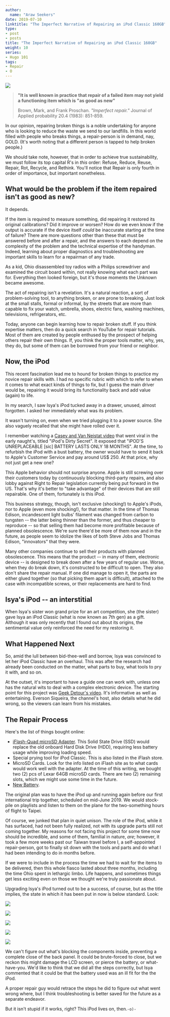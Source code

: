 ```yaml
---
author:
  name: "Araw Seekers"
date: 2019-07-10
linktitle: "The Imperfect Narrative of Repairing an iPod Classic 160GB"
type:
- post
- posts
title: "The Imperfect Narrative of Repairing an iPod Classic 160GB"
weight: 10
series:
- Hugo 101
tags:
- Repair
- O
---
```

<img src="/images/ipod7.jpg">
<!-- wp:heading -->
<blockquote>
<strong>"It is well known in practice that repair of a failed item may not yield a functioning item which is "as good as new"</strong>

Brown, Mark, and Frank Proschan. <em>"Imperfect repair."</em> Journal of Applied probability 20.4 (1983): 851-859.</blockquote>
<!-- /wp:heading -->

<!-- wp:paragraph {"align":"left"} -->
<p style="text-align:left">In our opinion, repairing broken things is a noble undertaking for anyone who is looking to reduce the waste we send to our landfills. In this world filled with people who breaks things, a repair-person is in demand, nay, GOLD. (It's worth noting that a different person is tapped to help broken people.)</p>

<p>We should take note, however, that in order to achieve true sustainability, we must follow its top capital R's in <em>this</em> order: Refuse, Reduce, Reuse, Repair, Rot, Recycle, and Rethink. You'll notice that Repair is only fourth in order of importance, but important nonetheless.</p>
<!-- /wp:paragraph -->

<!-- wp:paragraph -->
<h2>What would be the problem if the item repaired isn't as good as new?</h2>
<p>It depends.</p>

<p>If the item is required to measure something, did repairing it restored its original calibrations? Did it improve or worsen? How do we even know if the output is accurate if the device itself <em>could</em> be inaccurate starting at the time of failure? There are more questions other than these that must be answered before and after a repair, and the answers to each depend on the complexity of the problem and the technical expertise of the handyman. Indeed, learning about proper diagnostics and troubleshooting are important skills to learn for a repairman of any trade.</p>
<!-- /wp:paragraph -->

<!-- wp:paragraph -->
<p>As a kid, Ohio disassembled toy radios with a Philips screwdriver and examined the circuit board within, not really knowing what each part was for. Everything then looked foreign, but it's those moments the Unknown became awesome.</p>
<!-- /wp:paragraph -->

<!-- wp:paragraph -->
<p>The act of repairing isn't a revelation. It's a natural reaction, a sort of problem-solving tool, to anything broken, or are prone to breaking. Just look at the small stalls, formal or informal, by the streets that are more than capable to fix your watch, umbrella, shoes, electric fans, washing machines, televisions, refrigerators, etc.</p>
<!-- /wp:paragraph -->


<!-- wp:paragraph -->
<p>Today, anyone can begin learning how to repair broken stuff. If you think expertise matters, then do a quick search in YouTube for repair tutorials. Most of them are created by people enthused by the prospect of helping others repair their own things. If, you think the proper tools matter, why, yes, they do, but some of them can be borrowed from your friend or neighbor.</p>
<!-- /wp:paragraph -->

<!-- wp:heading -->
<h2>Now, the iPod</h2>
<!-- /wp:heading -->

<!-- wp:paragraph -->
<p>This recent fascination lead me to hound for broken things to practice my novice repair skills with. I had no specific rubric with which to refer to when it comes to what exact kinds of things to fix, but I guess the main driver would be, repairing it would bring its functionality back and add value (again) to life. </p>
<!-- /wp:paragraph -->

<!-- wp:paragraph -->
<p>In my search, I saw Isya's iPod tucked away in a drawer, unused, almost forgotten. I asked her immediately what was its problem.</p>
<!-- /wp:paragraph -->

<!-- wp:paragraph -->
<p>It wasn't turning on, even when we tried plugging it to a power source. She also vaguely recalled that she might have rolled over it. </p>
<!-- /wp:paragraph -->

<!-- wp:paragraph -->
<p>I remember watching a <a href="https://invidio.us/watch?v=SuTcavAzopg">Casey and Van Neistat video</a> that went viral in the early naught's, titled "iPod's Dirty Secret". It exposed that "iPOD'S UNREPLACEABLE [sic] BATTERY LASTS ONLY 18 MONTHS". At the time, to refurbish the iPod with a bust battery, the owner would have to send it back to Apple's Customer Service and pay around US$ 250. At that price, why not just get a new one?</p>
<!-- /wp:paragraph -->
<p>This Apple behavior should not surprise anyone. Apple is still screwing over their customers today by continuously blocking third-party repairs, and also lobby against Right to Repair legislation currently being put forward in the US. That's why it's better to "take advantage" of their devices that are still repairable. One of them, fortunately is this iPod.</p>
<!-- wp:paragraph -->
<p>This business strategy, though, isn't exclusive (shocking!) to Apple's iPods, nor to Apple (even more shocking!), for that matter. In the time of Thomas Edison, incandescent light bulbs' filament was changed from carbon to tungsten -- the latter being thinner than the former, and thus cheaper to reproduce -- so that selling them had become more profitable because of planned obsolescence. We're sure there'd be more of them now and in the future, as people seem to idolize the likes of both Steve Jobs and Thomas Edison, "innovators" that they were.</p>
<!-- /wp:paragraph -->

<!-- wp:paragraph -->
<p>Many other companies continue to sell their products with planned obsolescence. This means that the product -- in many of them, electronic device -- is designed to break down after a few years of regular use. Worse, when they do break down, it's constructed to be difficult to open. They also don't share the repair manual. If one did manage to open it, the parts are either glued together (so that picking them apart is difficult), attached to the case with incompatible screws, or their replacements are hard to find. </p>
<!-- /wp:paragraph -->


<!-- wp:heading -->
<h2>Isya's iPod -- an interstitial</h2>
<!-- /wp:heading -->

<!-- wp:paragraph -->
<p>When Isya's sister won grand prize for an art competition, she (the sister) gave Isya an iPod Classic (what is now known as 7th gen) as a gift. Although it was only recently that I found out about its origins, the sentimental value only reinforced the need for my restoring it. </p>
<!-- /wp:paragraph -->

<!-- wp:heading -->
<h2>What Happened Next</h2>
<!-- /wp:heading -->

<!-- wp:paragraph -->
<p> So, amid the lull between bid-thee-well and borrow, Isya was convinced to let her iPod Classic have an overhaul. This was after the research had already been conducted on the matter, what parts to buy, what tools to pry it with, and so on.</p>
<!-- /wp:paragraph -->

<!-- wp:paragraph -->
<p>At the outset, it's important to have a guide one can work with, unless one has the natural wits to deal with a complex electronic device. The starting point for this project was <a href="https://invidio.us/watch?v=4AF1Pjbwc6c">Geek Detour's video</a>. It's informative as well as entertaining. Everson Siqueira, the channel's host, also details what he did wrong, so the viewers can learn from his mistakes.</p>
<!-- /wp:paragraph -->

<!-- wp:heading -->
<h2>The Repair Process</h2>
<!-- /wp:heading -->

<!-- wp:paragraph -->
<p>Here's the list of things bought online:</p>
<!-- /wp:paragraph -->

<!-- wp:list -->
<ul><li><a href="https://www.iflash.xyz/store/iflash-quad/">iFlash-Quad microSD Adapter</a>. This Solid State Drive (SSD) would replace the old onboard Hard Disk Drive (HDD), requiring less battery usage while improving loading speed. </li><li> Special prying tool for iPod Classic. This is also listed in the iFlash store. </li><li>MicroSD Cards. Look for the info listed on iFlash site as to what cards would work well with the adapter. At the time of this writing, we bought two (2) pcs of Lexar 64GB microSD cards. There are two (2) remaining slots, which we might use some time in the future.</li><li><a href="https://www.ebay.ph/itm/Replacement-battery-for-ipod-classic-7th-gen-generation-160GB-650mAh-thin/223227260913">New Battery</a>. </li></ul>
<!-- /wp:list -->

<!-- wp:paragraph -->
<p>The original plan was to have the iPod up and running again before our first international trip together, scheduled on mid-June 2019. We would stock-pile on playlists and listen to them on the plane for the two-something hours of flight to Taipei. </p>
<!-- /wp:paragraph -->

<!-- wp:paragraph -->
<p>Of course, we junked that plan in quiet unison. The role of the iPod, while it has surfaced, had not been fully realized, not with its upgrade parts still not coming together. My reasons for not facing this project for some time now should be incredible, and some of them, familial in nature, <em>are</em>; however, it took a few more weeks past our Taiwan travel before I, a self-appointed repair-person, got to finally sit down with the tools and parts and do what I had been intending to do in months before. </p>
<!-- /wp:paragraph -->

<!-- wp:paragraph -->
<p>If we were to include in the process the time we had to wait for the items to be delivered, then this whole fiasco lasted about three months, including the time Ohio spent in lethargic limbo. Life happens, and sometimes things get less exciting even on those we thought we're truly passionate about. </p>
<!-- /wp:paragraph -->

<!-- wp:paragraph -->
<p>Upgrading Isya's iPod turned out to be a success, of course, but as the title implies, the state in which it has been put in now is below standard. Look:</p>
<!-- /wp:paragraph -->

<!-- wp:gallery {"ids":[32,33,36,37]} -->
<p><img src="/images/ipod1.jpg"></p>
<p><img src="/images/ipod2.jpg"></p>
<p><img src="/images/ipod3.jpg"></p>
<p><img src="/images/ipod5.jpg"></p>
<p><img src="/images/ipod6.jpg"></p>
<!-- /wp:gallery -->

<!-- wp:paragraph -->
<p>We can't figure out what's blocking the components inside, preventing a complete close of the back panel. It could be brute-forced to close, but we reckon this might damage the LCD screen, or pierce the battery, or what-have-you. We'd like to think that we did all the steps correctly, but Isya commented that it could be that the battery used was an ill fit for the the iPod.</p>
<!-- /wp:paragraph -->

<!-- wp:paragraph -->
<p>A proper repair guy would retrace the steps he did to figure out what went wrong where, but I think troubleshooting is better saved for the future as a separate endeavor. </p>
<!-- /wp:paragraph -->

<!-- wp:paragraph -->
<p>But it isn't stupid if it works, right? This iPod lives on, then.<code>-o)-</code></p>
<!-- /wp:paragraph -->
